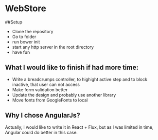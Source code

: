 # WebStore

##Setup

- Clone the repository
- Go to folder
- run bower init 
- start any http server in the root directory
- have fun

## What I would like to finish if had more time:

- Write a breadcrumps controller, to highight active step and to block inactive, that user can not access
- Make form validation better
- Update the design and probably use another library
- Move fonts from GoogleFonts to local

## Why I chose AngularJs?

Actually, I would like to write it in React + Flux, but as I was limited in time, 
Angular could do better in this case.
